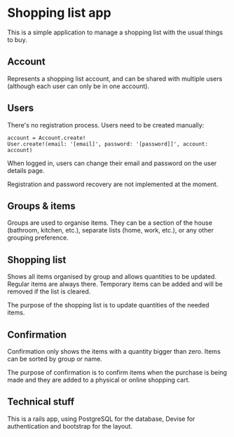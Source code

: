 # Shopping list app
This is a simple application to manage a shopping list with the usual things to buy.

## Account
Represents a shopping list account, and can be shared with multiple users (although each user can only be in one 
account).

## Users
There's no registration process. Users need to be created manually:

    account = Account.create!
    User.create!(email: '[email]', password: '[password]]', account: account)

When logged in, users can change their email and password on the user details page.

Registration and password recovery are not implemented at the moment.

## Groups & items
Groups are used to organise items. They can be a section of the house (bathroom, kitchen, etc.), separate lists (home,
work, etc.), or any other grouping preference.

## Shopping list
Shows all items organised by group and allows quantities to be updated.
Regular items are always there. Temporary items can be added and will be removed if the list is cleared.

The purpose of the shopping list is to update quantities of the needed items.

## Confirmation
Confirmation only shows the items with a quantity bigger than zero.
Items can be sorted by group or name.

The purpose of confirmation is to confirm items when the purchase is being made and they are added to a physical or
online shopping cart.

## Technical stuff
This is a rails app, using PostgreSQL for the database, Devise for authentication and bootstrap for the layout.
